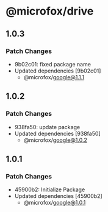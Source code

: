 # @microfox/drive

## 1.0.3

### Patch Changes

- 9b02c01: fixed package name
- Updated dependencies [9b02c01]
  - @microfox/google@1.1.1

## 1.0.2

### Patch Changes

- 938fa50: update package
- Updated dependencies [938fa50]
  - @microfox/google@1.0.2

## 1.0.1

### Patch Changes

- 45900b2: Initialize Package
- Updated dependencies [45900b2]
  - @microfox/google@1.0.1
